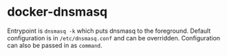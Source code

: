 # docker-dnsmasq

Entrypoint is ```dnsmasq -k``` which puts dnsmasq to the foreground. Default configuration is in ```/etc/dnsmasq.conf``` and can be overridden. Configuration can also be passed in as ```command```.
